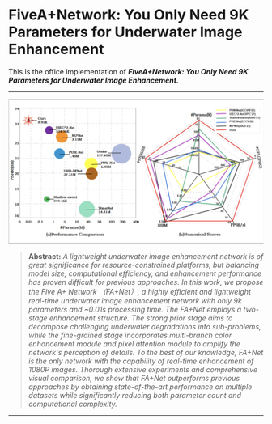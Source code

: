 # FiveA+Network: You Only Need 9K Parameters for Underwater Image Enhancement

This is the office implementation of ***FiveA+Network: You Only Need 9K Parameters for Underwater Image Enhancement.***

<hr />

![FAPlus_Net_Comparison.jpg](Figures/FAPlus_Net_Comparison.jpg)


> **Abstract:** *A lightweight underwater image enhancement network is of great significance for resource-constrained platforms, but balancing model size, computational efficiency, and enhancement performance has proven difficult for previous approaches. In this work, we propose the Five A+ Network （FA+Net）, a highly efficient and lightweight real-time underwater image enhancement network with only 9k parameters and ~0.01s processing time. The FA+Net employs a two-stage enhancement structure. The strong prior stage aims to decompose challenging underwater degradations into sub-problems, while the fine-grained stage incorporates multi-branch color enhancement module and pixel attention module to amplify the network's perception of details. To the best of our knowledge, FA+Net is the only network with the capability of real-time enhancement of 1080P images. Thorough extensive experiments and comprehensive visual comparison, we show that FA+Net outperforms previous approaches by obtaining state-of-the-art performance on multiple datasets while significantly reducing both parameter count and computational complexity.* 
<hr />
